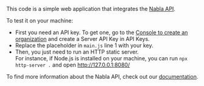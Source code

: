 This code is a simple web application that integrates the [Nabla API](https://www.nabla.com/). 

To test it on your machine:
- First you need an API key. To get one, go to the [Console to create an organization](https://pro.nabla.com/copilot-api-signup) and create a Server API Key in API Keys.
- Replace the placeholder in `main.js` line 1 with your key. 
- Then, you just need to run an HTTP static server.  
  For instance, if Node.js is installed on your machine, you can run `npx http-server .` and open http://127.0.0.1:8080/

To find more information about the Nabla API, check out our [documentation](https://docs.nabla.com).

